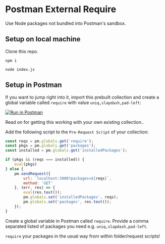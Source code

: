 # Postman External Require

Use Node packages not bundled into Postman's sandbox.

## Setup on local machine

Clone this repo.

`npm i`

`node index.js`

## Setup in Postman

If you want to jump right into it, import this prebuilt collection and create a global variable called `require` with value `uniq,slapdash,pad-left`:

[![Run in Postman](https://run.pstmn.io/button.svg)](https://app.getpostman.com/run-collection/d76d17db442b465cfe3f)

Read on for getting this working with your own existing collection..

Add the following script to the `Pre-Request Script` of your collection:

```js
const reqs = pm.globals.get('require');
const pkgs = pm.globals.get('packages');
const installed = pm.globals.get('installedPackages');

if (pkgs && (reqs === installed)) {
    eval(pkgs)
} else {
    pm.sendRequest({
        url: `localhost:3000?packages=${reqs}`,
        method: 'GET'
    }, (err, res) => {
        eval(res.text());
        pm.globals.set('installedPackages', reqs);
        pm.globals.set('packages', res.text());
    });
}
```

Create a global variable in Postman called `require`. Provide a comma separated listed of packages you need e.g. `uniq,slapdash,pad-left`.

`require` your packages in the usual way from within folder/request scripts!
